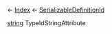 ← [Index](Api-Index) ← [SerializableDefinitionId](VRage.ObjectBuilders.SerializableDefinitionId)

[string](System.String) TypeIdStringAttribute